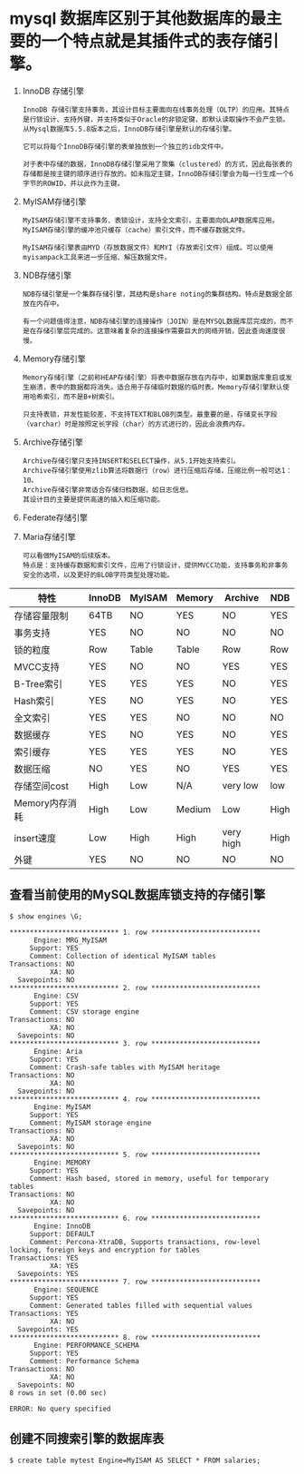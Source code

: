 # mysql 数据库区别于其他数据库的最主要的一个特点就是其插件式的表存储引擎。

1. InnoDB 存储引擎

    ```
    InnoDB 存储引擎支持事务，其设计目标主要面向在线事务处理（OLTP）的应用。其特点是行锁设计、支持外键，并支持类似于Oracle的非锁定键，即默认读取操作不会产生锁。从Mysql数据库5.5.8版本之后，InnoDB存储引擎是默认的存储引擎。

    它可以将每个InnoDB存储引擎的表单独放到一个独立的idb文件中。

    对于表中存储的数据，InnoDB存储引擎采用了聚集（clustered）的方式，因此每张表的存储都是按主键的顺序进行存放的。如未指定主键，InnoDB存储引擎会为每一行生成一个6字节的ROWID，并以此作为主键。
    ```
2. MyISAM存储引擎

    ```
    MyISAM存储引擎不支持事务、表锁设计，支持全文索引，主要面向OLAP数据库应用。MyISAM存储引擎的缓冲池只缓存（cache）索引文件，而不缓存数据文件。

    MyISAM存储引擎表由MYD（存放数据文件）和MYI（存放索引文件）组成。可以使用myisampack工具来进一步压缩、解压数据文件。
    ```

3. NDB存储引擎
    
    ```
    NDB存储引擎是一个集群存储引擎，其结构是share noting的集群结构。特点是数据全部放在内存中。

    有一个问题值得注意，NDB存储引擎的连接操作（JOIN）是在MYSQL数据库层完成的，而不是在存储引擎层完成的。这意味着复杂的连接操作需要巨大的网络开销，因此查询速度很慢。
    ```
4. Memory存储引擎

    ```
    Memory存储引擎（之前称HEAP存储引擎）将表中数据存放在内存中，如果数据库重启或发生崩溃，表中的数据都将消失。适合用于存储临时数据的临时表。Memory存储引擎默认使用哈希索引，而不是B+树索引。

    只支持表锁，并发性能较差，不支持TEXT和BLOB列类型。最重要的是，存储变长字段（varchar）时是按照定长字段（char）的方式进行的，因此会浪费内存。
    ```

5. Archive存储引擎

    ```
    Archive存储引擎只支持INSERT和SELECT操作，从5.1开始支持索引。
    Archive存储引擎使用zlib算法将数据行（row）进行压缩后存储，压缩比例一般可达1：10。
    Archive存储引擎非常适合存储归档数据，如日志信息。
    其设计目的主要是提供高速的插入和压缩功能。
    ```

6. Federate存储引擎
7. Maria存储引擎

    ```
    可以看做MyISAM的后续版本。
    特点是：支持缓存数据和索引文件，应用了行锁设计，提供MVCC功能，支持事务和非事务安全的选项，以及更好的BLOB字符类型处理功能。
    ```

|特性|InnoDB|MyISAM|Memory|Archive|NDB|
|--|--|--|--|--|--|
|存储容量限制|64TB|NO|YES|NO|YES|
|事务支持|YES|NO|NO|NO|NO|
|锁的粒度|Row|Table|Table|Row|Row|
|MVCC支持|YES|NO|NO|YES|YES|
|B-Tree索引|YES|YES|YES|NO|YES|
|Hash索引|YES|NO|YES|NO|YES|
|全文索引|YES|YES|NO|NO|NO|
|数据缓存|YES|NO|YES|NO|YES|
|索引缓存|YES|YES|YES|NO|YES|
|数据压缩|NO|YES|NO|YES|YES|
|存储空间cost|High|Low|N/A|very low|low|
|Memory内存消耗|High|Low|Medium|Low|High|
|insert速度|Low|High|High|very high|High|
|外键|YES|NO|NO|NO|NO|

## 查看当前使用的MySQL数据库锁支持的存储引擎
`$ show engines \G;`
```
*************************** 1. row ***************************
      Engine: MRG_MyISAM
     Support: YES
     Comment: Collection of identical MyISAM tables
Transactions: NO
          XA: NO
  Savepoints: NO
*************************** 2. row ***************************
      Engine: CSV
     Support: YES
     Comment: CSV storage engine
Transactions: NO
          XA: NO
  Savepoints: NO
*************************** 3. row ***************************
      Engine: Aria
     Support: YES
     Comment: Crash-safe tables with MyISAM heritage
Transactions: NO
          XA: NO
  Savepoints: NO
*************************** 4. row ***************************
      Engine: MyISAM
     Support: YES
     Comment: MyISAM storage engine
Transactions: NO
          XA: NO
  Savepoints: NO
*************************** 5. row ***************************
      Engine: MEMORY
     Support: YES
     Comment: Hash based, stored in memory, useful for temporary tables
Transactions: NO
          XA: NO
  Savepoints: NO
*************************** 6. row ***************************
      Engine: InnoDB
     Support: DEFAULT
     Comment: Percona-XtraDB, Supports transactions, row-level locking, foreign keys and encryption for tables
Transactions: YES
          XA: YES
  Savepoints: YES
*************************** 7. row ***************************
      Engine: SEQUENCE
     Support: YES
     Comment: Generated tables filled with sequential values
Transactions: YES
          XA: NO
  Savepoints: YES
*************************** 8. row ***************************
      Engine: PERFORMANCE_SCHEMA
     Support: YES
     Comment: Performance Schema
Transactions: NO
          XA: NO
  Savepoints: NO
8 rows in set (0.00 sec)

ERROR: No query specified
```

## 创建不同搜索引擎的数据库表
`$ create table mytest Engine=MyISAM AS SELECT * FROM salaries;` 


